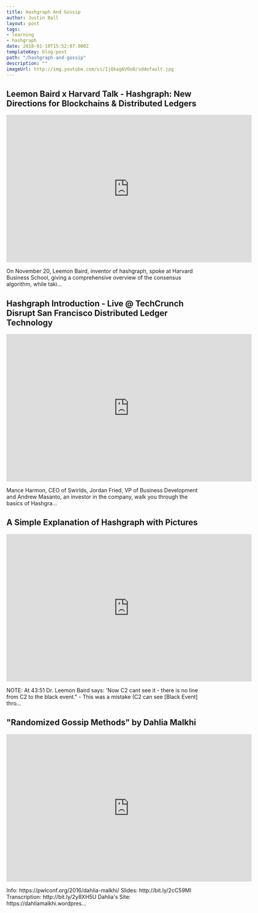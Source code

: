 ```yaml
---
title: Hashgraph And Gossip
author: Justin Ball
layout: post
tags:
- learning
- hashgraph
date: 2018-01-10T15:52:07.000Z
templateKey: blog-post
path: "/hashgraph-and-gossip"
description: ""
imageUrl: http://img.youtube.com/vi/IjQkag6VOo0/sddefault.jpg
---
```

<div class="youtube-videos video-responsive">
  <div id="IjQkag6VOo0" class="youtube-video">
    <h2 class="youtube-title">Leemon Baird x Harvard Talk - Hashgraph: New Directions for Blockchains & Distributed Ledgers</h2>
    <iframe src="https://www.youtube.com/embed/IjQkag6VOo0" frameborder="0" width="640" height="385" allowfullscreen>
      <p>Your browser does not support iframes.</p>
    </iframe>
    <p class="youtube-description">On November 20, Leemon Baird, inventor of hashgraph, spoke at Harvard Business School, giving a comprehensive overview of the consensus algorithm, while taki...</p>
  </div>
  <div id="ZrFrXFdRW4k" class="youtube-video">
    <h2 class="youtube-title">Hashgraph Introduction - Live @ TechCrunch Disrupt San Francisco Distributed Ledger Technology</h2>
    <iframe src="https://www.youtube.com/embed/ZrFrXFdRW4k" frameborder="0" width="640" height="385" allowfullscreen>
      <p>Your browser does not support iframes.</p>
    </iframe>
    <p class="youtube-description">Mance Harmon, CEO of Swirlds, Jordan Fried, VP of Business Development and Andrew Masanto, an investor in the company, walk you through the basics of Hashgra...</p>
  </div>
  <div id="wgwYU1Zr9Tg" class="youtube-video">
    <h2 class="youtube-title">A Simple Explanation of Hashgraph with Pictures</h2>
    <iframe src="https://www.youtube.com/embed/wgwYU1Zr9Tg" frameborder="0" width="640" height="385" allowfullscreen>
      <p>Your browser does not support iframes.</p>
    </iframe>
    <p class="youtube-description">NOTE: At 43:51 Dr. Leemon Baird says: 'Now C2 cant see it - there is no line from C2 to the black event." - This was a mistake (C2 can see [Black Event] thro...</p>
  </div>
  <div id="Gxf5glthqrk" class="youtube-video">
    <h2 class="youtube-title">"Randomized Gossip Methods" by Dahlia Malkhi</h2>
    <iframe src="https://www.youtube.com/embed/Gxf5glthqrk" frameborder="0" width="640" height="385" allowfullscreen>
      <p>Your browser does not support iframes.</p>
    </iframe>
    <p class="youtube-description">Info: https://pwlconf.org/2016/dahlia-malkhi/ Slides: http://bit.ly/2cC59Ml Transcription: http://bit.ly/2y8XH5U Dahlia's Site: https://dahliamalkhi.wordpres...</p>
  </div>
</div>